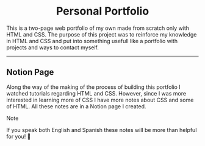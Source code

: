 <h1 align="center">Personal Portfolio</h1> 

<p>This is a two-page web portfolio of my own made from scratch only with HTML and CSS. The purpose of this project was to reinforce my knowledge in HTML and CSS and put into something usefull like a portfolio with projects and ways to contact myself. </p>

<hr>

<h2> Notion Page</h2> 
Along the way of the making of the process of building this portfolio I watched tutorials regarding HTML and CSS. However, since I was more interested in learning more of CSS I have more notes about CSS and some of HTML. All these notes are in a Notion page I created. <br>


> [!NOTE]
> If you speak both English and Spanish these notes will be more than helpful for you! 🌟

